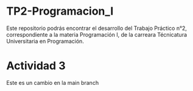 # TP2-Programacion_I
Este repositorio podrás encontrar el desarrollo del Trabajo Práctico n°2, correspondiente a la materia Programación I, de la carreara Técnicatura Universitaria en Programación.

# Actividad 3
Este es un cambio en la main branch